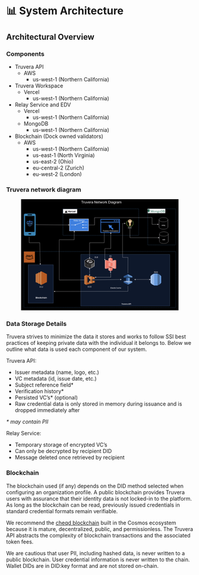 # 📊 System Architecture

## Architectural Overview

### Components

* Truvera API
  * AWS
    * us-west-1 (Northern California)
* Truvera Workspace
  * Vercel
    * us-west-1 (Northern California)
* Relay Service and EDV
  * Vercel
    * us-west-1 (Northern California)
  * MongoDB
    * us-west-1 (Northern California)
* Blockchain (Dock owned validators)
  * AWS
    * us-west-1 (Northern California)
    * us-east-1 (North Virginia)
    * us-east-2 (Ohio)
    * eu-central-2 (Zurich)
    * eu-west-2 (London)

### Truvera network diagram

<figure><img src="../.gitbook/assets/Screenshot 2024-12-23 at 13.17.00.png" alt=""><figcaption></figcaption></figure>

### Data Storage Details

Truvera strives to minimize the data it stores and works to follow SSI best practices of keeping private data with the individual it belongs to. Below we outline what data is used each component of our system.

Truvera API:

* Issuer metadata (name, logo, etc.)
* VC metadata (id, issue date, etc.)
* Subject reference field\*
* Verification history\*
* Persisted VC’s\* (optional)
* Raw credential data is only stored in memory during issuance and is dropped immediately after

_\* may contain PII_

Relay Service:

* Temporary storage of encrypted VC’s
* Can only be decrypted by recipient DID
* Message deleted once retrieved by recipient

### Blockchain

The blockchain used (if any) depends on the DID method selected when configuring an organization profile. A public blockchain provides Truvera users with assurance that their identity data is not locked-in to the platform. As long as the blockchain can be read, previously issued credentials in standard credential formats remain verifiable.

We recommend the [cheqd blockchain](https://cheqd.io/) built in the Cosmos ecosystem because it is mature, decentralized, public, and permissionless. The Truvera API abstracts the complexity of blockchain transactions and the associated token fees.

We are cautious that user PII, including hashed data, is never written to a public blockchain. User credential information is never written to the chain. Wallet DIDs are in DID:key format and are not stored on-chain.

<figure><img src="https://lh7-us.googleusercontent.com/-p6BNQn6-xSP97KXXHEzQ1pOurKt-Ro5TBvay19l-yY-xDfvtwolovKZnKwB_mTl5A_3xoyAQgzT3Rh236pcn1ZI4mRZ8adwtL2lVapFBf-xVwVYJ81U0cf7UKHnaHTH-XRmKveXoiPtx_CsV_1ZGT9D=s2048" alt=""><figcaption></figcaption></figure>
